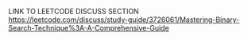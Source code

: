 LINK TO LEETCODE DISCUSS SECTION
https://leetcode.com/discuss/study-guide/3726061/Mastering-Binary-Search-Technique%3A-A-Comprehensive-Guide
